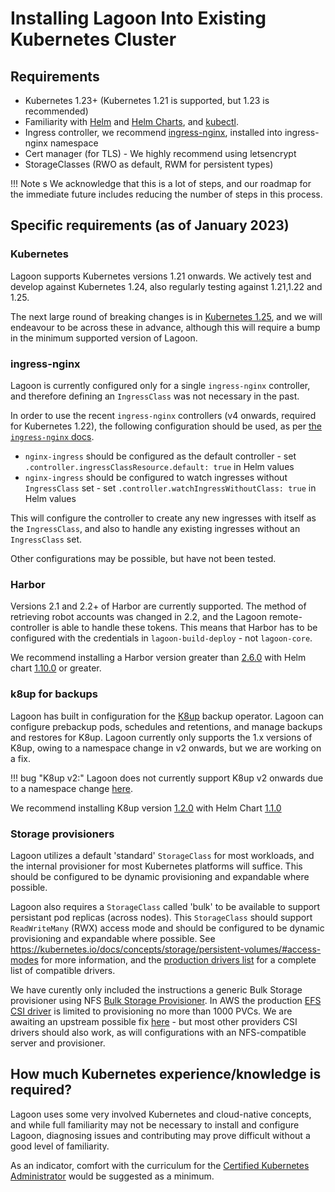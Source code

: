 # Installing Lagoon Into Existing Kubernetes Cluster

## Requirements

* Kubernetes 1.23+ (Kubernetes 1.21 is supported, but 1.23 is recommended)
* Familiarity with [Helm](https://helm.sh) and [Helm Charts](https://helm.sh/docs/topics/charts/#helm), and [kubectl](https://kubernetes.io/docs/tasks/tools/).
* Ingress controller, we recommend [ingress-nginx](https://github.com/kubernetes/ingress-nginx), installed into ingress-nginx namespace
* Cert manager (for TLS) - We highly recommend using letsencrypt
* StorageClasses (RWO as default, RWM for persistent types)

!!! Note s
    We acknowledge that this is a lot of steps, and our roadmap for the immediate future includes reducing the number of steps in this process.

## Specific requirements (as of January 2023)

### Kubernetes

Lagoon supports Kubernetes versions 1.21 onwards. We actively test and develop against Kubernetes 1.24, also regularly testing against 1.21,1.22 and 1.25.

The next large round of breaking changes is in [Kubernetes 1.25](https://kubernetes.io/docs/reference/using-api/deprecation-guide/#v1-25), and we will endeavour to be across these in advance, although this will require a bump in the minimum supported version of Lagoon.

### ingress-nginx

Lagoon is currently configured only for a single `ingress-nginx` controller, and therefore defining an `IngressClass` was not necessary in the past.

In order to use the recent `ingress-nginx` controllers (v4 onwards, required for Kubernetes 1.22), the following configuration should be used, as per [the `ingress-nginx` docs](https://kubernetes.github.io/ingress-nginx/#what-is-an-ingressclass-and-why-is-it-important-for-users-of-ingress-nginx-controller-now).

* `nginx-ingress` should be configured as the default controller - set `.controller.ingressClassResource.default: true` in Helm values
* `nginx-ingress` should be configured to watch ingresses without `IngressClass` set - set `.controller.watchIngressWithoutClass: true` in Helm values

This will configure the controller to create any new ingresses with itself as the `IngressClass`, and also to handle any existing ingresses without an `IngressClass` set.

Other configurations may be possible, but have not been tested.

### Harbor

Versions 2.1 and 2.2+ of Harbor are currently supported. The method of retrieving robot accounts was changed in 2.2, and the Lagoon remote-controller is able to handle these tokens. This means that Harbor has to be configured with the credentials in `lagoon-build-deploy` - not `lagoon-core`.

We recommend installing a Harbor version greater than [2.6.0](https://github.com/goharbor/harbor/releases/tag/v2.6.0) with Helm chart [1.10.0](https://github.com/goharbor/harbor-helm/releases/tag/v1.10.0) or greater.

### k8up for backups

Lagoon has built in configuration for the [K8up](https://docs.k8up.io/k8up/1.2/index.html) backup operator. Lagoon can configure prebackup pods, schedules and retentions, and manage backups and restores for K8up. Lagoon currently only supports the 1.x versions of K8up, owing to a namespace change in v2 onwards, but we are working on a fix.

!!! bug "K8up v2:"
    Lagoon does not currently support K8up v2 onwards due to a namespace change [here](https://github.com/uselagoon/build-deploy-tool/issues/121).

We recommend installing K8up version [1.2.0](https://github.com/k8up-io/k8up/releases/tag/v1.2.0) with Helm Chart [1.1.0](https://github.com/appuio/charts/releases/tag/k8up-1.1.0)

### Storage provisioners

Lagoon utilizes a default 'standard' `StorageClass` for most workloads, and the internal provisioner for most Kubernetes platforms will suffice. This should be configured to be dynamic provisioning and expandable where possible.

Lagoon also requires a `StorageClass` called 'bulk' to be available to support persistant pod replicas (across nodes). This `StorageClass` should support `ReadWriteMany` (RWX) access mode and should be configured to be dynamic provisioning and expandable where possible. See https://kubernetes.io/docs/concepts/storage/persistent-volumes/#access-modes for more information, and the [production drivers list](https://kubernetes-csi.github.io/docs/drivers.html) for a complete list of compatible drivers.

We have curently only included the instructions a generic Bulk Storage provisioner using NFS [Bulk Storage Provisioner](./bulk-storage-provisioner.md). In AWS the production [EFS CSI driver](https://github.com/kubernetes-sigs/aws-efs-csi-driver) is limited to provisioning no more than 1000 PVCs. We are awaiting an upstream possible fix [here](https://github.com/kubernetes-sigs/aws-efs-csi-driver/pull/732) - but most other providers CSI drivers should also work, as will configurations with an NFS-compatible server and provisioner.

## How much Kubernetes experience/knowledge is required?

Lagoon uses some very involved Kubernetes and cloud-native concepts, and while full familiarity may not be necessary to install and configure Lagoon, diagnosing issues and contributing may prove difficult without a good level of familiarity.

As an indicator, comfort with the curriculum for the [Certified Kubernetes Administrator](https://www.cncf.io/certification/cka/) would be suggested as a minimum.
